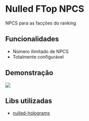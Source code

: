 
# Nulled FTop NPCS

NPCS para as facções do ranking





## Funcionalidades

- Número ilimitado de NPCS
- Totalmente configurável


## Demonstração
![](Minecraft-1.8.9-31_10_2022-00_12_55.gif)


## Libs utilizadas

 - [nulled-holograms](https://github.com/nullptr47/nulled-holograms)
